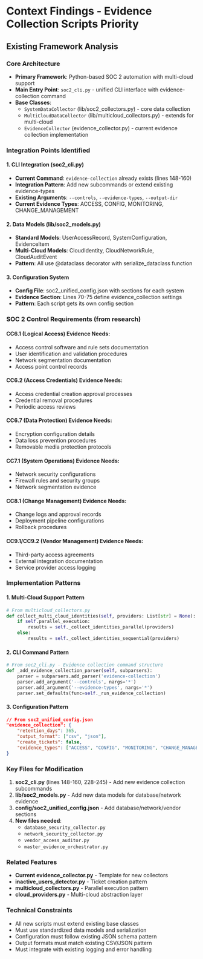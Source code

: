 # Context Findings - Evidence Collection Scripts Priority

## Existing Framework Analysis

### Core Architecture
- **Primary Framework**: Python-based SOC 2 automation with multi-cloud support
- **Main Entry Point**: `soc2_cli.py` - unified CLI interface with evidence-collection command
- **Base Classes**: 
  - `SystemDataCollector` (lib/soc2_collectors.py) - core data collection
  - `MultiCloudDataCollector` (lib/multicloud_collectors.py) - extends for multi-cloud
  - `EvidenceCollector` (evidence_collector.py) - current evidence collection implementation

### Integration Points Identified

#### 1. CLI Integration (soc2_cli.py)
- **Current Command**: `evidence-collection` already exists (lines 148-160)
- **Integration Pattern**: Add new subcommands or extend existing evidence-types
- **Existing Arguments**: `--controls`, `--evidence-types`, `--output-dir`
- **Current Evidence Types**: ACCESS, CONFIG, MONITORING, CHANGE_MANAGEMENT

#### 2. Data Models (lib/soc2_models.py)
- **Standard Models**: UserAccessRecord, SystemConfiguration, EvidenceItem
- **Multi-Cloud Models**: CloudIdentity, CloudNetworkRule, CloudAuditEvent
- **Pattern**: All use @dataclass decorator with serialize_dataclass function

#### 3. Configuration System
- **Config File**: soc2_unified_config.json with sections for each system
- **Evidence Section**: Lines 70-75 define evidence_collection settings
- **Pattern**: Each script gets its own config section

### SOC 2 Control Requirements (from research)

#### CC6.1 (Logical Access) Evidence Needs:
- Access control software and rule sets documentation
- User identification and validation procedures
- Network segmentation documentation
- Access point control records

#### CC6.2 (Access Credentials) Evidence Needs:
- Access credential creation approval processes
- Credential removal procedures
- Periodic access reviews

#### CC6.7 (Data Protection) Evidence Needs:
- Encryption configuration details
- Data loss prevention procedures
- Removable media protection protocols

#### CC7.1 (System Operations) Evidence Needs:
- Network security configurations
- Firewall rules and security groups
- Network segmentation evidence

#### CC8.1 (Change Management) Evidence Needs:
- Change logs and approval records
- Deployment pipeline configurations
- Rollback procedures

#### CC9.1/CC9.2 (Vendor Management) Evidence Needs:
- Third-party access agreements
- External integration documentation
- Service provider access logging

### Implementation Patterns

#### 1. Multi-Cloud Support Pattern
```python
# From multicloud_collectors.py
def collect_multi_cloud_identities(self, providers: List[str] = None):
    if self.parallel_execution:
        results = self._collect_identities_parallel(providers)
    else:
        results = self._collect_identities_sequential(providers)
```

#### 2. CLI Command Pattern
```python
# From soc2_cli.py - Evidence collection command structure
def _add_evidence_collection_parser(self, subparsers):
    parser = subparsers.add_parser('evidence-collection')
    parser.add_argument('--controls', nargs='*')
    parser.add_argument('--evidence-types', nargs='*')
    parser.set_defaults(func=self._run_evidence_collection)
```

#### 3. Configuration Pattern
```json
// From soc2_unified_config.json
"evidence_collection": {
    "retention_days": 365,
    "output_format": ["csv", "json"],
    "create_tickets": false,
    "evidence_types": ["ACCESS", "CONFIG", "MONITORING", "CHANGE_MANAGEMENT"]
}
```

### Key Files for Modification

1. **soc2_cli.py** (lines 148-160, 228-245) - Add new evidence collection subcommands
2. **lib/soc2_models.py** - Add new data models for database/network evidence
3. **config/soc2_unified_config.json** - Add database/network/vendor sections
4. **New files needed**:
   - `database_security_collector.py`
   - `network_security_collector.py` 
   - `vendor_access_auditor.py`
   - `master_evidence_orchestrator.py`

### Related Features
- **Current evidence_collector.py** - Template for new collectors
- **inactive_users_detector.py** - Ticket creation pattern
- **multicloud_collectors.py** - Parallel execution pattern
- **cloud_providers.py** - Multi-cloud abstraction layer

### Technical Constraints
- All new scripts must extend existing base classes
- Must use standardized data models and serialization
- Configuration must follow existing JSON schema pattern
- Output formats must match existing CSV/JSON pattern
- Must integrate with existing logging and error handling